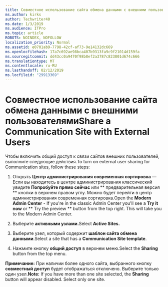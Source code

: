 ```yaml
---
title: Совместное использование сайта обмена данными с внешними пользователями
ms.author: kirks
author: Techwriter40
ms.date: 1/3/2019
ms.audience: ITPro
ms.topic: article
ROBOTS: NOINDEX, NOFOLLOW
localization_priority: Normal
ms.assetid: e0701ab9-7798-42cf-af73-9e14132dc669
ms.openlocfilehash: 17a7c692ae98bca407b9313fa9c9f21014d159fa
ms.sourcegitcommit: dd43cc0a9470f98b8ef2a3787c823801d674c666
ms.translationtype: MT
ms.contentlocale: ru-RU
ms.lasthandoff: 02/12/2019
ms.locfileid: "29913369"
---
```

# <a name="share-a-communication-site-with-external-users"></a><span data-ttu-id="67f65-102">Совместное использование сайта обмена данными с внешними пользователями</span><span class="sxs-lookup"><span data-stu-id="67f65-102">Share a Communication Site with External Users</span></span>

<span data-ttu-id="67f65-103">Чтобы включить общий доступ к связи сайтов внешних пользователей, выполните следующие действия.</span><span class="sxs-lookup"><span data-stu-id="67f65-103">To turn on external user sharing for Communication sites, follow these steps:</span></span> 
  
1. <span data-ttu-id="67f65-p101">Открыть **Центр администрирования современная сортировка** — Если вы находитесь в центре администрирования классический увидите **Попробуйте прямо сейчас** или \*\* предварительная версия \*\* кнопки в верхнем правом углу. Можно будет перейти в центр администрирования современная сортировка.</span><span class="sxs-lookup"><span data-stu-id="67f65-p101">Open the **Modern Admin Center** - If you're in the classic Admin Center you'll see a **Try it now** or \*\* Try the preview \*\* button from the top right. This will take you to the Modern Admin Center.</span></span> 
  
2. <span data-ttu-id="67f65-106">Выберите **активными узлами.**</span><span class="sxs-lookup"><span data-stu-id="67f65-106">Select **Active Sites.**</span></span>
  
3. <span data-ttu-id="67f65-107">Выберите узел, который содержит **шаблон сайта обмена данными**.</span><span class="sxs-lookup"><span data-stu-id="67f65-107">Select a site that has a **Communication Site template**.</span></span> 
  
4. <span data-ttu-id="67f65-108">Нажмите кнопку **общий доступ** в верхнем меню.</span><span class="sxs-lookup"><span data-stu-id="67f65-108">Select the **Sharing** button from the top menu.</span></span> 
  
 <span data-ttu-id="67f65-p102">**Примечание:** При наличии более одного сайта, выбранного кнопку **совместный доступ** будет отображаться отключено. Выберите только один узел.</span><span class="sxs-lookup"><span data-stu-id="67f65-p102">**Note:** If you have more than one site selected, the **Sharing** button will appear disabled. Select only one site.</span></span> 
  

